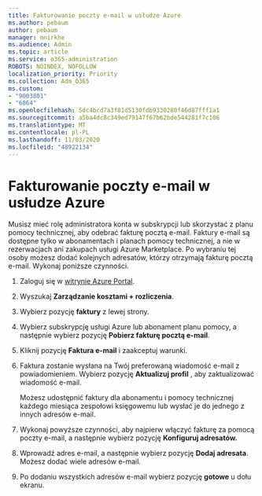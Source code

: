 ```yaml
---
title: Fakturowanie poczty e-mail w usłudze Azure
ms.author: pebaum
author: pebaum
manager: mnirkhe
ms.audience: Admin
ms.topic: article
ms.service: o365-administration
ROBOTS: NOINDEX, NOFOLLOW
localization_priority: Priority
ms.collection: Adm_O365
ms.custom:
- "9003801"
- "6864"
ms.openlocfilehash: 5dc4bcd7a3f81d5130fdb9330280f46d87fff1a1
ms.sourcegitcommit: a5ba4dc8c349ed79147f67b62bde544281f7c106
ms.translationtype: MT
ms.contentlocale: pl-PL
ms.lasthandoff: 11/03/2020
ms.locfileid: "48922134"
---
```

# <a name="azure-email-invoicing"></a>Fakturowanie poczty e-mail w usłudze Azure

Musisz mieć rolę administratora konta w subskrypcji lub skorzystać z planu pomocy technicznej, aby odebrać fakturę pocztą e-mail. Faktury e-mail są dostępne tylko w abonamentach i planach pomocy technicznej, a nie w rezerwacjach ani zakupach usługi Azure Marketplace. Po wybraniu tej osoby możesz dodać kolejnych adresatów, którzy otrzymają fakturę pocztą e-mail. Wykonaj poniższe czynności.

1. Zaloguj się w [witrynie Azure Portal](https://portal.azure.com/).
2. Wyszukaj **Zarządzanie kosztami + rozliczenia**.
3. Wybierz pozycję **faktury** z lewej strony.
4. Wybierz subskrypcję usługi Azure lub abonament planu pomocy, a następnie wybierz pozycję **Pobierz fakturę pocztą e-mail**.
5. Kliknij pozycję **Faktura e-mail** i zaakceptuj warunki.
6. Faktura zostanie wysłana na Twój preferowaną wiadomość e-mail z powiadomieniem. Wybierz pozycję **Aktualizuj profil** , aby zaktualizować wiadomość e-mail.  

    Możesz udostępnić faktury dla abonamentu i pomocy technicznej każdego miesiąca zespołowi księgowemu lub wysłać je do jednego z innych adresów e-mail.  

7. Wykonaj powyższe czynności, aby najpierw włączyć fakturę za pomocą poczty e-mail, a następnie wybierz pozycję  **Konfiguruj adresatów.**
8. Wprowadź adres e-mail, a następnie wybierz pozycję **Dodaj adresata**. Możesz dodać wiele adresów e-mail.
9. Po dodaniu wszystkich adresów e-mail wybierz pozycję **gotowe** u dołu ekranu.
